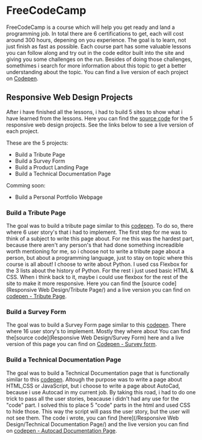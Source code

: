 # FreeCodeCamp
FreeCodeCamp is a course which will help you get ready and land a programming job.
In total there are 6 certifications to get, each will cost around 300 hours, depening on you experience.
The goal is to learn, not just finish as fast as possible.
Each course part has some valuable lessons you can follow along and try out in the code editor built into the site and giving you some challenges on the run. Besides of doing those challenges, somethimes i search for more information about this topic to get a better understanding about the topic.
You can find a live version of each project on [Codepen](https://codepen.io/Yovvel/).


## Responsive Web Design Projects
After i have finished all the lessons, i had to build 5 sites to show what i have learned from the lessons.
Here you can find the [source code](https://github.com/Yovvel/FreeCodeCamp/tree/fileReplacement/Responsive%20Web%20Design) for the 5 responsive web design projects. See the links below to see a live version of each project.

These are the 5 projects:
  * Build a Tribute Page
  * Build a Survey Form
  * Build a Product Landing Page
  * Build a Technical Documentation Page

  Comming soon:
  * Build a Personal Portfolio Webpage

### Build a Tribute Page
  The goal was to build a tribute page similar to this [codepen](https://codepen.io/freeCodeCamp/full/zNqgVx).
  To do so, there where 6 user story's that i had to implement.
  The first step for me was to think of a subject to write this page about. For me this was the hardest part, because there aren't any person's that had done something increadible worth mentioning for me, so i choose not to write a tribute page about a person, but about a programming language, just to stay on topic where this course is all about! I choose to write about Python.
  I used css Flexbox for the 3 lists about the history of Python. For the rest i just used basic HTML & CSS. When i think back to it, maybe i could use flexbox for the rest of the site to make it more responsive.
 Here you can find the [source code](Responsive Web Design/Tribute Page/) and a live version you can find on [codepen - Tribute Page](https://codepen.io/Yovvel/full/BvVXLV).

### Build a Survey Form
 The goal was to build a Survey Form page similar to this [codepen](https://codepen.io/freeCodeCamp/full/VPaoNP).
 There where 16 user story's to implement. Mostly they where about
 You can find the[source code](Responsive Web Design/Survey Form) here and a live version of this page you can find on [Codepen - Survey form](https://codepen.io/Yovvel/pen/OrawJr).

### Build a Technical Documentation Page
  The goal was to build a Technical Documentation page that is functionally similar to this [codepen](https://codepen.io/freeCodeCamp/full/NdrKKL).
  Altough the purpose was to write a page about HTML,CSS or JavaScript, but i choose to write a page about AutoCad, because i use Autocad in my current job.
  By taking this road, i had to do one trick to pass all the user stories, beacause i didn't had any use for the "code" part. I solved this to place 5 "code" parts in the html and used CSS to hide those. This way the script will pass the user story, but the user will not see them.
  The code i wrote, you can find [here](/Responsive Web Design/Technical Documentation Page/) and the live version you can find on [codepen - Autocad Documentation Page](https://codepen.io/Yovvel/pen/NJNQed).
